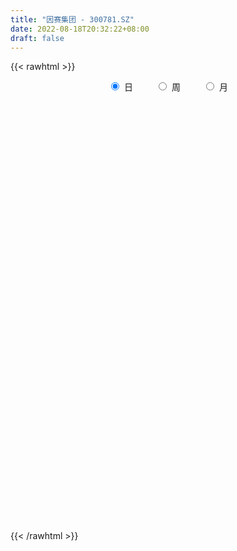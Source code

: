 ```yaml
---
title: "因赛集团 - 300781.SZ"
date: 2022-08-18T20:32:22+08:00
draft: false
---
```

{{< rawhtml >}}
    <div style="text-align: center">
        <label style="padding: 1rem;"><input style="margin-right: .5rem" type="radio" name="period" value="D" checked onclick="period_change(this)">日</label>
        <label style="padding: 1rem;"><input style="margin-right: .5rem" type="radio" name="period" value="W" onclick="period_change(this)">周</label>
        <label style="padding: 1rem;"><input style="margin-right: .5rem" type="radio" name="period" value="M" onclick="period_change(this)">月</label>
    </div>
    <div id="chart" style="height: 700px;"></div> 
    <script type="text/javascript">
        const D_v = [34951.04,28994.98,34386.0,27855.76,41381.66,27085.66,19801.08,10582.0,11305.3,12696.0,9779.4,6987.0,8804.0,14183.0,15787.8,6085.9,9182.0,9671.0,14988.0,13127.01,10043.0,19396.53,18097.0,8193.0,25971.3,42493.96,30684.5,34592.17,38054.8,61492.12,42097.9,20104.0,35589.94,34854.57,23579.0,53910.0,39372.8,36013.46,23870.65,15420.8,16606.6,12372.0,12177.94,6390.66,6267.0,7215.0,11804.33,13293.0,24207.32,35694.31,25352.6,35264.0,121861.6,88468.65,196440.68,178039.56,142087.49,115382.53,141767.46,142871.08,145446.97,123844.63,148545.13,117064.9,93221.59,170432.22,132808.44,111847.81,94016.46,65952.72,61027.04,52592.59,65559.0,74688.91,79808.0,61320.51,65410.51,56585.72,43671.32,47474.72,46157.0,39332.0,57344.74,50539.26,52074.71,46308.71,38672.28,24112.62,61413.62,56069.28,80850.76,95624.38,58105.74,48030.0,33825.4,26817.84,29689.84,36531.0,29298.0,31644.0,27838.0,23910.0,22756.0,23842.62,24144.46,20416.0,24073.0,31210.0,36896.0,33832.0,35608.0,32139.0,35986.88,28161.0,45999.0,92646.32,86441.78,56723.66,87987.46,60923.46,48855.74,53255.0,99963.74,76336.74,57712.0,44285.28,51982.66,39490.0,72909.28,71418.66,51594.28,48932.66,37555.66,36997.66,34023.0,38979.83,26828.0,28348.66,27224.0,24257.27,20702.0,52941.0,39523.66,33046.0,40344.0,50892.0,53387.0,41833.0,34857.0,31110.27,22607.27,21802.27,23168.0,25346.27,44823.27,43677.59,27566.0,21952.0,19543.0,16990.0,18314.0,20366.0,11545.0,17348.0,37371.0,21959.0,18177.0,33583.27,58083.0,68543.27,37077.0,54038.0,36534.0,45970.0,36131.0,46993.0,31878.0,25900.0,27182.0,29082.63,20181.07,13349.0,16282.7,18415.0,9242.0,14383.0,15586.75,11998.0,14647.26,13770.0,22452.0,18645.0,16822.53,12594.0,15016.0,22518.0,17051.0,24696.0,28380.0,22746.0,19597.0,20198.0,33618.0,51753.41,31594.0,21799.0,14322.0,20525.98,37368.24,63000.0,47942.08,36776.9,56245.88,36633.9,60465.2,71823.3,46840.37,34443.35,35597.4,25760.66,15380.9,26056.23,17090.8,17705.38,17744.81,19930.24,19584.76,22966.47,22444.14,14488.98,18751.26,26286.87,26888.29,67383.14,49041.2,34775.73,16958.8,19161.9,20157.1,37190.8,19161.06,15099.11,20490.2,12823.0,13852.7,12109.6,13905.1,11266.0,14078.4,12099.4,15223.42,13882.21,15981.3,13278.7,14017.07,14603.6,15443.06,20443.86,21484.8,14910.7,18925.5,13326.16,12282.1,14527.36,16449.3,47339.57,47294.34,33261.32,25462.75,23284.78,22954.08,23861.31,40525.5,26447.1,19484.4,13648.7,17881.72,10909.1,35510.6,21530.29,13127.0,27779.63,17766.53,18200.53,9009.7,14260.8,21502.9,29330.8,41692.98,59694.83,28754.5,51807.5,42045.8,29833.7,23940.43,44575.97,43106.66,85829.5,61471.6,35601.6,36331.9,97577.47,163785.8,103402.3,134149.8,103257.58,84190.3,88175.5,99564.14,71710.2,69806.4,53976.1,51458.9,67437.35,49447.0,84427.72,66195.12,62644.82,38458.0,46360.8,75202.8,41483.9,31632.5,31364.29,39410.19,43464.51,41405.59,38247.1,39313.94,26157.9,16295.9,21292.0,24901.6,38404.2,96341.4,91777.7,83519.14,53482.0,41954.7,34722.41,39360.5,44388.7,40471.6,29790.1,24232.0,22498.5,45429.49,29210.04,93696.6,57632.5,38230.1,38451.0,34372.3,168172.68,112078.2,90811.5,79661.73,73629.45,65545.64,36204.7,52481.8,37944.99,23533.1,39808.5,28423.7,36261.7,32458.14,25458.29,30003.4,32423.4,27970.5,48185.3,33813.0,30664.7,23222.0,30221.7,17836.9,22081.1,35301.9,23846.24,32920.3,18091.8,23812.0,18483.89,18114.74,17013.2,18434.94,17713.5,19553.9,28319.4,20293.2,16908.8,17523.5,18619.7,19034.1,19451.6,17660.1,15583.4,20815.8,17880.5,13828.8,40043.9,26220.8,46268.5,37154.09,28477.29,31358.94,31721.24,20412.2,23151.9,18248.3,14482.8,12736.6,9703.2,23190.2,13725.2,13265.3,12734.3,14409.7,10888.1,21229.42,20955.9,23919.72,18583.1,21660.2,15999.5,45760.23,70733.83,50833.03,44037.86,44935.34,25663.3,69276.69,147054.54,80511.44,51294.79,41341.97,41235.08,101873.65,100636.46,70336.69,58367.0,45879.67,36578.37,46706.8,51398.52,33874.1,31777.8,32385.0,24362.2,24582.0,24637.9,24666.6,18087.5,34734.1,28205.2,18522.6,30708.8,24548.0,17751.1,14878.6,14452.4,18648.6,43121.94,47496.3,26745.46,25509.8,27995.3,15540.4,10673.1,15194.5,18070.4,33683.6,20949.5,27388.17,26415.1,28364.4,33228.8,22041.9,23495.8,28121.1,18066.7,16708.34,12432.8,17367.3,17306.8,17764.6,28999.8,22451.4,39170.8,29009.2,21350.3,40079.37,21222.97,29607.7,24043.6,30452.2,21869.4,14990.2,18005.6]
const D_histogram = [0.0,0.0255270655,0.0688485321,0.0411232021,0.074249588,0.0497989149,-0.0421187089,-0.0884458765,-0.1699380673,-0.2241393699,-0.2106580207,-0.2073115631,-0.1730061361,-0.0938968392,-0.1150828194,-0.1403231375,-0.1307237805,-0.103321918,-0.0276721511,-0.0456613558,-0.0159954131,0.0605282942,0.0748418858,0.0849803519,0.1428308986,0.2495644738,0.2716448208,0.2931345568,0.3399010643,0.3667372731,0.1312263542,-0.0173556422,0.0354987037,0.077102555,0.0614348914,0.1560561276,0.1983402764,0.2306789556,0.1550074407,0.1026809606,-0.0141909039,-0.0747385219,-0.1949180454,-0.241706633,-0.2905457016,-0.2532082185,-0.1160120509,-0.0220714083,0.0654103562,0.1811230441,0.2218978152,0.2251850772,0.644632209,1.3882549487,2.1257163532,2.7073220407,2.9746153066,2.8983911334,2.808463186,2.4925553908,2.4058187995,1.9914496244,0.8981518587,-0.0880636635,-0.7248805814,-0.77517605,-0.7559436089,-1.0338421704,-1.5933715389,-1.8363332151,-2.0305186696,-2.1595411726,-2.0726619765,-1.8407174637,-1.6234533936,-1.4371197896,-1.204551271,-1.1898515232,-1.2006381677,-1.0824220245,-0.9777005426,-0.813860942,-0.6254446285,-0.5908962,-0.4898802752,-0.3590408166,-0.3502043094,-0.3224136073,-0.2413451136,-0.1344118623,0.0504421992,-0.3606555633,-0.6034361693,-0.8134085515,-0.8489193157,-0.8925380871,-0.8845874732,-0.8714327467,-0.8415942483,-0.7964774683,-0.6963856022,-0.638886508,-0.5375278239,-0.4408468257,-0.2918106816,-0.1292323279,-0.0423370788,-0.0679640119,-0.1638957122,-0.1689407713,-0.2274130589,-0.2085752889,-0.2419869264,-0.1935253616,0.1894183457,0.4181636839,0.6732478074,0.7474156536,0.8985173974,0.9653409972,0.914287051,0.8984322581,1.0291438358,0.938112375,0.7311521977,0.4900690227,0.3833471462,0.1996352141,0.3150764988,0.1307044698,-0.1269184061,-0.1984027939,-0.252404269,-0.191847934,-0.0686079523,0.0557080208,0.0706699706,0.1188919745,0.10921886,0.1081887204,0.1525883758,0.2195963804,0.2852745059,0.2496612623,0.2935336412,0.3466047616,0.4146329496,0.3464877182,0.2710790392,0.1446751976,0.0136649594,-0.0157548254,-0.0048104289,0.0244889288,0.0879517967,0.1686622261,0.1815392134,0.1884631374,0.1685271053,0.1534765745,0.0819387467,-0.0074009622,-0.0566114473,-0.0824282249,-0.0326906238,0.0069869886,0.0484741303,0.08561926,0.1510857332,0.2413762629,0.2525979769,0.3081852255,0.2277812036,0.2489929353,0.237765851,0.2553929723,0.1957872497,0.1217225239,-0.0197027939,-0.1671718215,-0.2930865717,-0.3395106047,-0.3565164939,-0.3846502659,-0.3714585465,-0.3022154105,-0.24290102,-0.1910891594,-0.129667679,-0.1098197166,-0.0370473115,-0.0490669208,-0.0158495752,-0.0153341937,0.0182990005,0.0587596271,0.1012446181,0.1591331437,0.2258317042,0.2468159877,0.1991942754,0.1910243152,0.2375691507,0.2254438289,0.182410576,0.1275885442,0.0960403676,0.0920018842,-0.3242849209,-0.5169122549,-0.6084941291,-0.6535292711,-0.6195907634,-0.5601325775,-0.4526960309,-0.2936225505,-0.1998366159,-0.1310109434,-0.133469719,-0.1316736835,-0.1014777896,-0.1199270619,-0.0967880958,-0.1060107082,-0.0824613623,-0.0266542045,0.0445922418,0.085941352,0.0895953323,0.0941158707,0.1268078398,0.1751543281,0.1837922563,0.251547407,0.2494844842,0.1949041656,0.1519435833,0.1322116672,0.1207521285,0.0337546321,-0.0125038343,-0.0773613165,-0.1777416384,-0.2009078108,-0.180387098,-0.1286816463,-0.0732491077,-0.0258775385,-0.0242733429,-0.0367059584,0.0008728974,0.0467662102,0.0902530577,0.1131536292,0.1229690893,0.1435717168,0.1057106152,0.1325049421,0.1591886555,0.1483035194,0.1779212231,0.1843803001,0.1806705762,0.1339938616,0.1161345786,0.1667868001,0.2420290521,0.2656465919,0.2722939987,0.268612127,0.2535696156,0.2437424484,0.2716053143,0.2329435257,0.161101105,0.1127039282,0.049373129,0.0105220771,0.0177450596,-0.0052849817,-0.035208711,-0.0059012374,-0.0118292962,-0.0612025897,-0.0974263705,-0.1711505743,-0.1218110951,-0.0321080469,0.041250658,0.0889382627,0.0903915522,0.1768174825,0.2049935264,0.227262422,0.2256363597,0.1837154817,0.1208701375,0.1436552081,0.0724474635,-0.0413419189,-0.1144964356,0.1099482236,0.2657606274,0.3531894047,0.3859867322,0.3953448029,0.3318222444,0.2730564348,0.2975878631,0.2172872223,0.0864813018,0.0034317413,-0.1046897117,-0.1020038423,-0.1631533177,-0.1018301516,-0.1428628289,-0.2430208452,-0.28827929,-0.2935454712,-0.2274896236,-0.2071049713,-0.1980737566,-0.1617190993,-0.1206248209,-0.0663137853,-0.1353263551,-0.1456070183,-0.2043587092,-0.2708001666,-0.2939270532,-0.2861084073,-0.2420588759,-0.1566363231,0.00803295,0.1499043241,0.2135480785,0.1834939415,0.136712354,0.0943506303,0.0995226538,-0.0025798497,-0.1365673845,-0.2347033021,-0.2740562586,-0.3077009792,-0.2548926069,-0.1953950027,-0.0054666545,0.1177849285,0.1682645871,0.1292591724,0.1303665103,0.2564542965,0.3343441338,0.3707975121,0.3868195482,0.4100120788,0.3187623205,0.240887725,0.0619724406,-0.0408473689,-0.1255886403,-0.3046746732,-0.3956037967,-0.5155924672,-0.5135892143,-0.4602234693,-0.3904531736,-0.2959376065,-0.2316738247,-0.2230354198,-0.1987904658,-0.1994048677,-0.1634216327,-0.1717457312,-0.1604261073,-0.1191529826,-0.1573622879,-0.1390051931,-0.1828417119,-0.1895549534,-0.2060394525,-0.1890240378,-0.1508345019,-0.1271968552,-0.0970366754,-0.082655301,-0.1170198816,-0.1626385531,-0.1455404316,-0.1152243003,-0.1258132268,-0.1733241642,-0.1511085542,-0.0994115764,-0.0406541834,0.0176265106,0.0744276043,0.1111996544,0.108347901,0.1488481623,0.1668332097,0.2261808254,0.2420948919,0.2396104526,0.2430472499,0.251375777,0.2138975664,0.1447184974,0.0557756997,0.0330092741,-0.0135312351,-0.03612624,-0.115197997,-0.1212378645,-0.0904824624,-0.0642357617,-0.0860787048,-0.1086422989,-0.213828284,-0.2709870363,-0.2925147291,-0.3384157711,-0.2560171693,-0.1901125815,-0.0705590975,0.0784286325,0.1357679778,0.1502175711,0.1909298651,0.1893741936,0.3939101818,0.4785988048,0.4832772567,0.4492236774,0.3910167079,0.3523779693,0.3661553595,0.4399473367,0.4194871171,0.3100736071,0.2392795437,0.1492702821,0.0937151816,0.020334318,0.0072277353,-0.0491161104,-0.0618479282,-0.1077011422,-0.1537960858,-0.139839738,-0.1722584354,-0.1882560479,-0.1384485333,-0.1249959232,-0.1143285276,-0.0642239937,-0.0633569919,-0.0562379227,-0.0448070178,-0.0279797574,0.0009841425,0.0596470099,0.104995514,0.1310859873,0.1357813032,0.0888585179,0.0488539952,0.0049606344,0.0004864329,0.0081893004,0.033312883,0.039244537,0.0601882641,0.0222976348,0.0356200854,0.0706896825,0.0842052623,0.0909688913,0.1127221071,0.0824846455,0.0561572481,0.0418290315,0.0446119139,0.0253251301,0.0288967229,-0.0491840827,-0.0855312517,-0.0323553069,0.0078477944,0.0454524885,0.098498955,0.1320535006,0.1838779349,0.1942399864,0.1610357187,0.1382745843,0.1076207848,0.0714671189]
const D_fast = [0.0,0.0319088319,0.0924424315,0.074997902,0.1266866849,0.1146857406,0.0122384396,-0.0562001973,-0.1801769048,-0.2904130499,-0.3295962058,-0.378077639,-0.387023746,-0.331388659,-0.381345344,-0.4416664465,-0.4647480346,-0.4631766517,-0.3944449225,-0.4238494661,-0.3981823768,-0.3065265959,-0.2735025328,-0.2421189788,-0.1485607074,0.0205639863,0.1105555385,0.2053289137,0.3370706872,0.4555912142,0.252886884,0.099965977,0.1616949988,0.2225744888,0.2222655481,0.3559008162,0.4477700341,0.5377784523,0.5008587975,0.4742025575,0.3537829671,0.2745507186,0.1056416838,-0.0015735621,-0.123049056,-0.1490136276,-0.0408204728,0.0476023177,0.1514366713,0.3124301202,0.4086793452,0.4682628765,1.0488680605,2.1395545373,3.4084450302,4.6668812279,5.6778283204,6.3262019305,6.9383897797,7.2456208321,7.7603389407,7.8438321717,6.9750723706,5.9668409326,5.1488038693,4.9047143882,4.7349609271,4.198601823,3.2407295697,2.5386845898,1.8368694678,1.1679616718,0.7366753737,0.5084405206,0.3198412423,0.1468948989,0.0783255997,-0.2044375332,-0.5153837197,-0.6677730826,-0.8074767364,-0.8471023713,-0.8150472149,-0.9282228363,-0.9496769804,-0.9085977259,-0.9873122961,-1.0401249958,-1.0193927805,-0.9460624947,-0.7485978834,-1.2498595368,-1.6434991851,-2.0568237051,-2.3045642983,-2.5713175915,-2.7845138458,-2.9892173061,-3.1697773698,-3.3237799568,-3.3977844912,-3.500007024,-3.5330302959,-3.5465610041,-3.4704775304,-3.3402072586,-3.2638962793,-3.3065142153,-3.4434198437,-3.4907000956,-3.606025648,-3.6393317002,-3.7332400693,-3.7331598448,-3.3028615511,-2.9695752919,-2.5461792165,-2.285157457,-1.9094263639,-1.6012675147,-1.4237496982,-1.2149964266,-0.8269988899,-0.6835022569,-0.7076743849,-0.8262403041,-0.8371253941,-0.9709285227,-0.7767181133,-0.9284140248,-1.2177665023,-1.3388515886,-1.4559541309,-1.4433597794,-1.3372717858,-1.1990288074,-1.166399365,-1.0884543676,-1.0708227671,-1.0448057266,-0.9622589772,-0.8403518775,-0.7033551256,-0.6765530535,-0.5592972643,-0.4195749535,-0.2478885282,-0.2294118299,-0.2370507492,-0.3272857914,-0.4548797898,-0.488238281,-0.4784964916,-0.4430749018,-0.3576240847,-0.2347480988,-0.1764863081,-0.1224465997,-0.1002508555,-0.0769322427,-0.1279853838,-0.2191753333,-0.2825386802,-0.3289625141,-0.2873975689,-0.2459732094,-0.192367535,-0.1338175903,-0.0305796839,0.1200549116,0.1944261198,0.3270596748,0.3036009538,0.3870609193,0.4352752978,0.5167506621,0.506091752,0.4624576572,0.3161066409,0.1268446579,-0.0723417352,-0.2036434193,-0.3097784321,-0.4340747705,-0.5137476878,-0.5200584043,-0.5214692688,-0.517429698,-0.4884251375,-0.4960321041,-0.432521527,-0.4568078665,-0.4275529147,-0.4308710816,-0.3926631373,-0.3375126039,-0.2697164584,-0.1720446468,-0.0488881603,0.0338001202,0.0359769767,0.0755630953,0.1815002185,0.2257358539,0.228305245,0.2053803493,0.1978422646,0.2168042522,-0.2805537832,-0.6024091809,-0.8461145873,-1.0545320471,-1.1754912302,-1.2560661887,-1.2618036498,-1.176135807,-1.1323090265,-1.0962360898,-1.1320622951,-1.1631846805,-1.158358234,-1.2067892718,-1.2078473296,-1.243572619,-1.2406386137,-1.191495007,-1.1091005003,-1.0462660521,-1.0202132387,-0.9921637327,-0.9277698036,-0.8356347332,-0.781048741,-0.6504067386,-0.5900985403,-0.5959528175,-0.600927504,-0.5876065033,-0.5688780099,-0.6474368483,-0.6968212732,-0.7810190845,-0.9258348161,-0.9992279412,-1.0238040028,-1.0042689628,-0.9671487011,-0.9262465165,-0.9307106566,-0.9523197618,-0.9145226816,-0.8569378162,-0.7908877043,-0.7396987255,-0.699140993,-0.6426454364,-0.6540788842,-0.5941583218,-0.5276774444,-0.5014867007,-0.4273886912,-0.3748345392,-0.333376619,-0.3465548683,-0.3353805067,-0.2430315851,-0.1072820701,-0.0172528823,0.0574680242,0.1209391843,0.1692890768,0.2203975216,0.3161617161,0.335735809,0.3041686645,0.2839474697,0.2329599528,0.1967394201,0.2083986675,0.1840473808,0.1453214737,0.173153638,0.1642682552,0.0995943142,0.0390139409,-0.0774979065,-0.0586112011,0.0230648354,0.1067362048,0.1766583751,0.2007095527,0.3313398537,0.4107642792,0.4898487803,0.5446318079,0.5486398003,0.5160119904,0.5747108631,0.5216149843,0.3974901222,0.2957114966,0.5476432117,0.7698957723,0.9456219008,1.0749159114,1.1831101828,1.2025431854,1.2120414845,1.3109698786,1.2849910434,1.1758054483,1.0936138232,0.9593199423,0.936504851,0.8345670462,0.8704326744,0.7936842899,0.6327710623,0.5154427949,0.4367902459,0.4459736876,0.4145820971,0.3740948726,0.3700197552,0.3809578284,0.4186904176,0.315846259,0.2691638413,0.1593224731,0.0251809741,-0.0714276759,-0.1351361318,-0.1516013194,-0.1053378473,0.0613396632,0.2406871183,0.3577178923,0.3735372407,0.3609337417,0.3421596757,0.3722123626,0.2694648967,0.1013355158,-0.0554762273,-0.1633432485,-0.2739132139,-0.2848279934,-0.2741791398,-0.0856174552,0.0670803598,0.1596261652,0.1529355437,0.1866345092,0.3768358695,0.5383117402,0.6674644966,0.7801914197,0.90588697,0.8943277919,0.8766751276,0.7132529533,0.6002213016,0.4840828702,0.228828169,0.0389980963,-0.2098886911,-0.3362827417,-0.397972864,-0.4258158617,-0.4052846963,-0.3989393707,-0.4460598207,-0.4715124831,-0.5219781019,-0.5268502751,-0.5781108065,-0.6068977093,-0.5954128303,-0.6729627076,-0.6893569111,-0.7789038579,-0.8330058377,-0.9010001999,-0.9312407947,-0.9307598842,-0.9389214513,-0.9330204404,-0.9393028912,-1.0029224422,-1.0892007521,-1.1084877384,-1.1069776822,-1.1490199153,-1.2398618938,-1.2554234223,-1.2285793387,-1.1799854916,-1.1172981698,-1.0418901751,-0.9773182114,-0.9530829895,-0.8753706877,-0.8156773379,-0.6997845158,-0.6233467263,-0.5659285525,-0.5017299427,-0.4305574713,-0.4145612904,-0.447560735,-0.5225596078,-0.5370737149,-0.5869970328,-0.6186235977,-0.726494854,-0.7628441876,-0.7547094012,-0.7445216409,-0.7878842601,-0.8376084289,-0.996251485,-1.1211569964,-1.2158133715,-1.3463183563,-1.3279240468,-1.3095476044,-1.2076338948,-1.0390390067,-0.947757667,-0.8957536809,-0.8073089205,-0.7615210437,-0.45850751,-0.2541691858,-0.1286714197,-0.0504190797,-0.0108718722,0.0385838815,0.1439001116,0.327678923,0.4120904827,0.3801953744,0.3692211969,0.3165295058,0.2844032007,0.2161059167,0.2048062678,0.1361833945,0.1079895946,0.0352110951,-0.04933287,-0.0703364566,-0.1458197629,-0.2088813874,-0.1936860061,-0.2114823768,-0.2293971131,-0.1953485776,-0.2103208238,-0.2172612352,-0.2170320848,-0.2071997637,-0.1779898282,-0.1044152084,-0.0328178257,0.0260441444,0.064684786,0.0399766302,0.0121856063,-0.0304675959,-0.0348201892,-0.0250699965,0.0083818068,0.024124595,0.0601153882,0.0277991676,0.0500266395,0.1027686573,0.1373355526,0.1668414044,0.216775147,0.2071588468,0.1948707614,0.1909998027,0.2049356635,0.1919801623,0.2027759358,0.1123991095,0.0546691276,0.0997562457,0.1419212955,0.1908891118,0.2685603171,0.3351282378,0.4329221559,0.4918442039,0.4988988659,0.5107063776,0.5069577742,0.4886708881]
const D_slow = [0.0,0.0063817664,0.0235938994,0.0338746999,0.0524370969,0.0648868256,0.0543571484,0.0322456793,-0.0102388375,-0.06627368,-0.1189381852,-0.1707660759,-0.21401761,-0.2374918198,-0.2662625246,-0.301343309,-0.3340242541,-0.3598547336,-0.3667727714,-0.3781881104,-0.3821869636,-0.3670548901,-0.3483444186,-0.3270993307,-0.291391606,-0.2290004876,-0.1610892823,-0.0878056431,-0.0028303771,0.0888539412,0.1216605297,0.1173216192,0.1261962951,0.1454719339,0.1608306567,0.1998446886,0.2494297577,0.3070994966,0.3458513568,0.3715215969,0.367973871,0.3492892405,0.3005597292,0.2401330709,0.1674966455,0.1041945909,0.0751915782,0.0696737261,0.0860263151,0.1313070761,0.18678153,0.2430777993,0.4042358515,0.7512995887,1.282728677,1.9595591872,2.7032130138,3.4278107972,4.1299265937,4.7530654414,5.3545201412,5.8523825473,6.076920512,6.0549045961,5.8736844507,5.6798904382,5.490904536,5.2324439934,4.8341011087,4.3750178049,3.8673881375,3.3275028443,2.8093373502,2.3491579843,1.9432946359,1.5840146885,1.2828768707,0.9854139899,0.685254448,0.4146489419,0.1702238062,-0.0332414293,-0.1896025864,-0.3373266364,-0.4597967052,-0.5495569093,-0.6371079867,-0.7177113885,-0.7780476669,-0.8116506325,-0.7990400827,-0.8892039735,-1.0400630158,-1.2434151537,-1.4556449826,-1.6787795044,-1.8999263727,-2.1177845594,-2.3281831214,-2.5273024885,-2.701398889,-2.861120516,-2.995502472,-3.1057141784,-3.1786668488,-3.2109749308,-3.2215592005,-3.2385502034,-3.2795241315,-3.3217593243,-3.378612589,-3.4307564113,-3.4912531429,-3.5396344833,-3.4922798968,-3.3877389758,-3.219427024,-3.0325731106,-2.8079437612,-2.5666085119,-2.3380367492,-2.1134286847,-1.8561427257,-1.621614632,-1.4388265825,-1.3163093269,-1.2204725403,-1.1705637368,-1.0917946121,-1.0591184946,-1.0908480962,-1.1404487946,-1.2035498619,-1.2515118454,-1.2686638335,-1.2547368283,-1.2370693356,-1.207346342,-1.180041627,-1.1529944469,-1.114847353,-1.0599482579,-0.9886296314,-0.9262143158,-0.8528309055,-0.7661797151,-0.6625214777,-0.5758995482,-0.5081297884,-0.471960989,-0.4685447492,-0.4724834555,-0.4736860627,-0.4675638305,-0.4455758814,-0.4034103249,-0.3580255215,-0.3109097371,-0.2687779608,-0.2304088172,-0.2099241305,-0.2117743711,-0.2259272329,-0.2465342891,-0.2547069451,-0.2529601979,-0.2408416654,-0.2194368503,-0.1816654171,-0.1213213513,-0.0581718571,0.0188744493,0.0758197502,0.138067984,0.1975094468,0.2613576898,0.3103045023,0.3407351333,0.3358094348,0.2940164794,0.2207448365,0.1358671853,0.0467380618,-0.0494245046,-0.1422891413,-0.2178429939,-0.2785682489,-0.3263405387,-0.3587574585,-0.3862123876,-0.3954742155,-0.4077409457,-0.4117033395,-0.4155368879,-0.4109621378,-0.396272231,-0.3709610765,-0.3311777905,-0.2747198645,-0.2130158676,-0.1632172987,-0.1154612199,-0.0560689322,0.000292025,0.045894669,0.0777918051,0.101801897,0.124802368,0.0437311378,-0.0854969259,-0.2376204582,-0.401002776,-0.5559004668,-0.6959336112,-0.8091076189,-0.8825132566,-0.9324724105,-0.9652251464,-0.9985925761,-1.031510997,-1.0568804444,-1.0868622099,-1.1110592338,-1.1375619109,-1.1581772514,-1.1648408026,-1.1536927421,-1.1322074041,-1.109808571,-1.0862796034,-1.0545776434,-1.0107890614,-0.9648409973,-0.9019541456,-0.8395830245,-0.7908569831,-0.7528710873,-0.7198181705,-0.6896301384,-0.6811914803,-0.6843174389,-0.703657768,-0.7480931777,-0.7983201304,-0.8434169049,-0.8755873164,-0.8938995934,-0.900368978,-0.9064373137,-0.9156138033,-0.915395579,-0.9037040264,-0.881140762,-0.8528523547,-0.8221100824,-0.7862171532,-0.7597894994,-0.7266632638,-0.6868661,-0.6497902201,-0.6053099143,-0.5592148393,-0.5140471953,-0.4805487299,-0.4515150852,-0.4098183852,-0.3493111222,-0.2828994742,-0.2148259745,-0.1476729428,-0.0842805388,-0.0233449267,0.0445564018,0.1027922832,0.1430675595,0.1712435416,0.1835868238,0.1862173431,0.190653608,0.1893323625,0.1805301848,0.1790548754,0.1760975514,0.1607969039,0.1364403113,0.0936526678,0.063199894,0.0551728823,0.0654855468,0.0877201125,0.1103180005,0.1545223711,0.2057707527,0.2625863583,0.3189954482,0.3649243186,0.395141853,0.431055655,0.4491675209,0.4388320411,0.4102079322,0.4376949881,0.504135145,0.5924324961,0.6889291792,0.7877653799,0.870720941,0.9389850497,1.0133820155,1.0677038211,1.0893241465,1.0901820819,1.0640096539,1.0385086933,0.9977203639,0.972262826,0.9365471188,0.8757919075,0.803722085,0.7303357172,0.6734633112,0.6216870684,0.5721686293,0.5317388544,0.5015826492,0.4850042029,0.4511726141,0.4147708596,0.3636811823,0.2959811406,0.2224993773,0.1509722755,0.0904575565,0.0512984758,0.0533067132,0.0907827943,0.1441698139,0.1900432992,0.2242213877,0.2478090453,0.2726897088,0.2720447464,0.2379029002,0.1792270747,0.1107130101,0.0337877653,-0.0299353864,-0.0787841371,-0.0801508007,-0.0507045686,-0.0086384219,0.0236763713,0.0562679988,0.120381573,0.2039676064,0.2966669844,0.3933718715,0.4958748912,0.5755654713,0.6357874026,0.6512805127,0.6410686705,0.6096715104,0.5335028421,0.434601893,0.3057037762,0.1773064726,0.0622506053,-0.0353626881,-0.1093470898,-0.1672655459,-0.2230244009,-0.2727220173,-0.3225732343,-0.3634286424,-0.4063650752,-0.4464716021,-0.4762598477,-0.5156004197,-0.550351718,-0.5960621459,-0.6434508843,-0.6949607474,-0.7422167569,-0.7799253823,-0.8117245961,-0.835983765,-0.8566475902,-0.8859025606,-0.9265621989,-0.9629473068,-0.9917533819,-1.0232066886,-1.0665377296,-1.1043148682,-1.1291677623,-1.1393313081,-1.1349246805,-1.1163177794,-1.0885178658,-1.0614308905,-1.02421885,-0.9825105476,-0.9259653412,-0.8654416182,-0.8055390051,-0.7447771926,-0.6819332483,-0.6284588568,-0.5922792324,-0.5783353075,-0.570082989,-0.5734657977,-0.5824973577,-0.611296857,-0.6416063231,-0.6642269387,-0.6802858791,-0.7018055553,-0.72896613,-0.782423201,-0.8501699601,-0.9232986424,-1.0079025852,-1.0719068775,-1.1194350229,-1.1370747973,-1.1174676392,-1.0835256447,-1.045971252,-0.9982387857,-0.9508952373,-0.8524176918,-0.7327679906,-0.6119486764,-0.4996427571,-0.4018885801,-0.3137940878,-0.2222552479,-0.1122684137,-0.0073966345,0.0701217673,0.1299416532,0.1672592238,0.1906880192,0.1957715987,0.1975785325,0.1852995049,0.1698375228,0.1429122373,0.1044632158,0.0695032813,0.0264386725,-0.0206253395,-0.0552374728,-0.0864864536,-0.1150685855,-0.1311245839,-0.1469638319,-0.1610233126,-0.172225067,-0.1792200063,-0.1789739707,-0.1640622182,-0.1378133397,-0.1050418429,-0.0710965171,-0.0488818877,-0.0366683889,-0.0354282303,-0.035306622,-0.0332592969,-0.0249310762,-0.015119942,-0.0000728759,0.0055015328,0.0144065541,0.0320789747,0.0531302903,0.0758725131,0.1040530399,0.1246742013,0.1387135133,0.1491707712,0.1603237496,0.1666550322,0.1738792129,0.1615831922,0.1402003793,0.1321115526,0.1340735012,0.1454366233,0.1700613621,0.2030747372,0.2490442209,0.2976042175,0.3378631472,0.3724317933,0.3993369895,0.4172037692]
const D_data = [['2020-07-30', 32.0, 31.92, 31.87, 32.91],['2020-07-31', 32.9, 32.32, 31.2, 32.91],['2020-08-03', 32.5, 32.77, 32.13, 33.68],['2020-08-04', 33.01, 31.97, 31.85, 33.48],['2020-08-05', 32.2, 32.8, 31.41, 33.35],['2020-08-06', 32.7, 32.16, 31.59, 32.81],['2020-08-07', 32.3, 31.01, 30.5, 32.3],['2020-08-10', 31.06, 31.16, 30.61, 31.35],['2020-08-11', 31.2, 30.27, 30.2, 31.32],['2020-08-12', 30.01, 30.08, 29.25, 30.4],['2020-08-13', 30.08, 30.63, 29.84, 30.82],['2020-08-14', 30.63, 30.36, 29.93, 30.84],['2020-08-17', 30.49, 30.67, 30.27, 30.99],['2020-08-18', 30.68, 31.4, 30.5, 31.48],['2020-08-19', 31.02, 30.18, 30.1, 31.29],['2020-08-20', 29.96, 29.86, 29.6, 30.18],['2020-08-21', 29.86, 30.1, 29.86, 31.38],['2020-08-24', 30.4, 30.28, 29.0, 30.65],['2020-08-25', 30.32, 31.06, 30.17, 31.34],['2020-08-26', 31.18, 29.96, 29.65, 31.18],['2020-08-27', 30.0, 30.51, 29.55, 30.68],['2020-08-28', 30.26, 31.35, 30.01, 31.35],['2020-08-31', 31.18, 30.82, 30.74, 31.88],['2020-09-01', 30.82, 30.85, 30.2, 30.97],['2020-09-02', 30.95, 31.68, 30.74, 32.7],['2020-09-03', 32.0, 32.86, 31.35, 33.25],['2020-09-04', 32.0, 32.33, 31.15, 32.71],['2020-09-07', 32.33, 32.65, 32.02, 33.48],['2020-09-08', 32.85, 33.4, 32.07, 33.59],['2020-09-09', 32.71, 33.64, 32.5, 35.48],['2020-09-10', 33.16, 30.0, 29.83, 33.56],['2020-09-11', 28.72, 30.11, 28.72, 30.45],['2020-09-14', 30.49, 32.4, 30.0, 32.96],['2020-09-15', 33.02, 32.58, 32.1, 34.79],['2020-09-16', 32.14, 32.01, 31.53, 32.75],['2020-09-17', 32.43, 33.72, 31.9, 34.75],['2020-09-18', 33.7, 33.61, 33.0, 35.4],['2020-09-21', 34.28, 33.9, 33.31, 35.07],['2020-09-22', 33.11, 32.63, 32.32, 33.79],['2020-09-23', 32.62, 32.73, 32.37, 33.17],['2020-09-24', 32.29, 31.55, 31.53, 32.33],['2020-09-25', 31.5, 31.79, 31.0, 32.13],['2020-09-28', 31.36, 30.49, 30.49, 31.84],['2020-09-29', 30.89, 30.82, 30.6, 31.14],['2020-09-30', 30.86, 30.35, 30.29, 31.07],['2020-10-09', 30.55, 31.2, 30.55, 31.26],['2020-10-12', 31.29, 32.79, 31.25, 32.79],['2020-10-13', 32.35, 32.83, 31.91, 33.04],['2020-10-14', 32.88, 33.27, 32.52, 34.13],['2020-10-15', 33.4, 34.29, 33.04, 35.11],['2020-10-16', 34.29, 33.96, 33.36, 34.75],['2020-10-19', 33.59, 33.82, 33.24, 34.99],['2020-10-20', 33.83, 40.58, 33.62, 40.58],['2020-10-21', 43.5, 48.7, 43.5, 48.7],['2020-10-22', 52.0, 54.2, 50.0, 58.44],['2020-10-23', 53.99, 58.0, 53.81, 63.99],['2020-10-26', 55.1, 58.98, 53.92, 61.68],['2020-10-27', 57.5, 57.99, 55.18, 58.37],['2020-10-28', 57.0, 60.2, 54.38, 62.88],['2020-10-29', 56.51, 59.03, 56.25, 63.98],['2020-10-30', 58.6, 63.5, 57.18, 64.82],['2020-11-02', 62.01, 60.6, 57.5, 65.1],['2020-11-03', 59.0, 50.01, 49.38, 59.9],['2020-11-04', 49.0, 46.9, 46.15, 49.5],['2020-11-05', 47.06, 47.4, 45.85, 47.77],['2020-11-06', 49.0, 53.11, 49.0, 56.79],['2020-11-09', 51.17, 54.08, 51.17, 55.19],['2020-11-10', 54.79, 49.7, 48.01, 54.79],['2020-11-11', 48.77, 43.56, 43.33, 48.77],['2020-11-12', 44.3, 44.63, 44.08, 45.77],['2020-11-13', 44.8, 43.09, 42.6, 45.6],['2020-11-16', 43.12, 41.86, 41.6, 43.74],['2020-11-17', 41.86, 43.19, 41.08, 43.19],['2020-11-18', 42.99, 44.67, 42.01, 45.66],['2020-11-19', 44.01, 44.62, 43.4, 47.09],['2020-11-20', 45.2, 44.35, 43.82, 46.83],['2020-11-23', 42.67, 45.21, 42.67, 45.36],['2020-11-24', 44.8, 42.35, 41.6, 44.8],['2020-11-25', 43.0, 41.2, 41.2, 43.0],['2020-11-26', 41.1, 42.27, 40.76, 42.9],['2020-11-27', 42.89, 41.92, 41.25, 43.19],['2020-11-30', 42.21, 42.68, 41.0, 43.13],['2020-12-01', 42.7, 43.35, 42.2, 44.4],['2020-12-02', 43.9, 41.5, 41.5, 44.09],['2020-12-03', 40.48, 42.21, 39.99, 42.85],['2020-12-04', 41.65, 42.8, 41.15, 43.47],['2020-12-07', 42.65, 41.28, 41.0, 42.95],['2020-12-08', 41.6, 41.25, 40.58, 41.8],['2020-12-09', 41.86, 41.88, 41.5, 43.63],['2020-12-10', 40.92, 42.45, 40.51, 43.85],['2020-12-11', 42.69, 44.07, 42.69, 44.64],['2020-12-14', 43.34, 35.74, 35.26, 43.64],['2020-12-15', 35.7, 35.55, 34.68, 36.78],['2020-12-16', 35.09, 34.0, 33.65, 35.48],['2020-12-17', 33.45, 34.66, 33.05, 34.7],['2020-12-18', 34.43, 33.42, 33.1, 34.6],['2020-12-21', 33.41, 33.0, 32.7, 33.82],['2020-12-22', 33.29, 32.13, 31.8, 33.68],['2020-12-23', 32.48, 31.45, 31.2, 32.57],['2020-12-24', 31.89, 30.84, 30.76, 32.38],['2020-12-25', 30.45, 30.95, 30.3, 31.33],['2020-12-28', 30.94, 29.91, 29.61, 30.95],['2020-12-29', 29.92, 30.0, 29.8, 30.88],['2020-12-30', 30.37, 29.65, 29.5, 30.49],['2020-12-31', 29.75, 30.23, 29.44, 30.83],['2021-01-04', 30.24, 30.62, 30.1, 30.75],['2021-01-05', 30.49, 29.82, 29.34, 30.49],['2021-01-06', 30.15, 28.07, 28.03, 30.15],['2021-01-07', 28.23, 26.3, 26.03, 28.39],['2021-01-08', 26.6, 26.56, 25.54, 27.18],['2021-01-11', 26.38, 25.08, 25.01, 26.93],['2021-01-12', 25.01, 25.28, 24.81, 26.17],['2021-01-13', 25.57, 23.91, 23.8, 25.63],['2021-01-14', 23.75, 24.3, 23.75, 24.58],['2021-01-15', 24.85, 29.16, 24.85, 29.16],['2021-01-18', 30.0, 28.64, 28.0, 31.74],['2021-01-19', 27.62, 30.25, 27.62, 30.99],['2021-01-20', 29.93, 29.0, 28.7, 29.93],['2021-01-21', 28.8, 30.82, 28.66, 33.54],['2021-01-22', 31.0, 30.72, 30.05, 31.58],['2021-01-25', 31.02, 29.69, 29.0, 31.82],['2021-01-26', 29.97, 30.36, 29.67, 30.88],['2021-01-27', 30.86, 33.0, 30.24, 35.33],['2021-01-28', 32.48, 30.87, 30.43, 32.86],['2021-01-29', 30.87, 29.06, 28.5, 31.42],['2021-02-01', 29.06, 27.71, 27.44, 30.13],['2021-02-02', 27.69, 28.62, 26.64, 29.4],['2021-02-03', 27.95, 26.93, 26.8, 28.44],['2021-02-04', 27.2, 30.54, 26.05, 31.31],['2021-02-05', 30.55, 26.62, 26.56, 30.56],['2021-02-08', 25.67, 24.35, 24.22, 26.12],['2021-02-09', 24.21, 25.5, 24.2, 26.71],['2021-02-10', 25.81, 25.03, 24.83, 26.62],['2021-02-18', 25.77, 26.13, 25.77, 27.15],['2021-02-19', 26.34, 27.13, 25.67, 27.31],['2021-02-22', 26.93, 27.63, 26.93, 28.39],['2021-02-23', 27.6, 26.51, 26.28, 27.6],['2021-02-24', 26.48, 27.0, 26.43, 27.6],['2021-02-25', 27.25, 26.3, 25.94, 27.38],['2021-02-26', 26.23, 26.3, 25.89, 26.97],['2021-03-01', 26.33, 26.93, 26.33, 27.06],['2021-03-02', 27.45, 27.51, 27.41, 29.5],['2021-03-03', 27.26, 27.91, 27.18, 28.46],['2021-03-04', 27.7, 26.8, 26.76, 27.79],['2021-03-05', 26.89, 27.91, 26.35, 28.49],['2021-03-08', 27.83, 28.43, 27.83, 29.34],['2021-03-09', 28.25, 29.15, 26.8, 29.22],['2021-03-10', 29.16, 27.66, 27.22, 29.19],['2021-03-11', 27.03, 27.35, 26.0, 27.71],['2021-03-12', 27.28, 26.26, 26.06, 27.64],['2021-03-15', 26.32, 25.5, 25.32, 26.32],['2021-03-16', 25.56, 26.27, 25.35, 26.27],['2021-03-17', 26.1, 26.65, 25.85, 26.78],['2021-03-18', 26.65, 26.93, 26.25, 27.15],['2021-03-19', 27.51, 27.59, 27.35, 28.92],['2021-03-22', 27.56, 28.24, 27.31, 28.67],['2021-03-23', 28.77, 27.73, 27.61, 29.19],['2021-03-24', 27.74, 27.81, 27.48, 28.35],['2021-03-25', 27.44, 27.54, 27.2, 28.18],['2021-03-26', 27.38, 27.6, 26.89, 27.78],['2021-03-29', 27.62, 26.72, 26.7, 27.69],['2021-03-30', 26.66, 26.06, 25.81, 26.82],['2021-03-31', 26.0, 26.13, 25.76, 26.34],['2021-04-01', 26.99, 26.13, 25.89, 26.99],['2021-04-02', 25.85, 27.06, 25.61, 27.98],['2021-04-06', 27.06, 27.13, 26.67, 27.43],['2021-04-07', 26.86, 27.36, 26.86, 27.4],['2021-04-08', 27.15, 27.54, 26.7, 28.09],['2021-04-09', 27.4, 28.24, 27.1, 29.18],['2021-04-12', 28.62, 29.11, 28.13, 30.71],['2021-04-13', 28.51, 28.58, 28.01, 29.35],['2021-04-14', 29.05, 29.54, 27.6, 30.4],['2021-04-15', 28.93, 27.99, 27.91, 29.13],['2021-04-16', 27.9, 29.31, 27.89, 29.76],['2021-04-19', 29.44, 29.15, 29.01, 30.5],['2021-04-20', 29.23, 29.76, 29.03, 30.7],['2021-04-21', 29.49, 28.9, 28.73, 29.95],['2021-04-22', 28.8, 28.53, 28.2, 29.53],['2021-04-23', 28.3, 27.19, 27.18, 28.52],['2021-04-26', 26.9, 26.3, 26.2, 27.38],['2021-04-27', 26.26, 25.68, 25.31, 26.28],['2021-04-28', 25.75, 25.98, 25.58, 26.33],['2021-04-29', 26.64, 25.91, 25.89, 26.66],['2021-04-30', 26.38, 25.35, 25.06, 26.38],['2021-05-06', 25.02, 25.51, 25.02, 25.65],['2021-05-07', 25.93, 26.14, 25.24, 26.15],['2021-05-10', 25.79, 26.11, 25.79, 26.61],['2021-05-11', 25.87, 26.1, 25.87, 26.39],['2021-05-12', 26.17, 26.35, 25.66, 26.66],['2021-05-13', 26.07, 25.9, 25.9, 26.59],['2021-05-14', 26.21, 26.7, 26.21, 27.41],['2021-05-17', 26.51, 25.71, 25.52, 26.88],['2021-05-18', 25.65, 26.25, 25.45, 26.85],['2021-05-19', 26.24, 25.86, 25.82, 26.25],['2021-05-20', 25.86, 26.31, 25.66, 26.45],['2021-05-21', 27.27, 26.57, 26.56, 27.9],['2021-05-24', 25.77, 26.83, 25.74, 27.2],['2021-05-25', 27.18, 27.35, 26.3, 27.58],['2021-05-26', 27.05, 27.91, 27.05, 27.99],['2021-05-27', 27.78, 27.73, 27.4, 28.08],['2021-05-28', 27.54, 26.95, 26.83, 27.68],['2021-05-31', 27.1, 27.43, 26.71, 27.87],['2021-06-01', 27.51, 28.38, 27.25, 28.54],['2021-06-02', 29.41, 27.92, 27.68, 30.99],['2021-06-03', 28.52, 27.55, 27.31, 28.69],['2021-06-04', 27.28, 27.27, 26.93, 27.67],['2021-06-07', 27.28, 27.43, 27.1, 27.49],['2021-06-08', 27.43, 27.77, 27.0, 27.99],['2021-06-09', 22.0, 21.38, 21.28, 22.01],['2021-06-10', 22.4, 22.19, 21.94, 23.6],['2021-06-11', 21.97, 22.21, 21.5, 22.68],['2021-06-15', 22.15, 21.87, 21.09, 22.15],['2021-06-16', 22.3, 22.25, 22.01, 23.5],['2021-06-17', 21.72, 22.26, 21.6, 22.29],['2021-06-18', 22.11, 22.8, 21.65, 23.31],['2021-06-21', 22.46, 23.75, 22.39, 24.62],['2021-06-22', 23.52, 23.29, 23.11, 24.18],['2021-06-23', 23.15, 23.15, 22.89, 23.54],['2021-06-24', 23.22, 22.19, 22.18, 23.22],['2021-06-25', 22.38, 21.99, 21.75, 22.4],['2021-06-28', 21.9, 22.19, 21.67, 22.2],['2021-06-29', 22.14, 21.37, 21.35, 22.2],['2021-06-30', 21.38, 21.66, 21.36, 21.8],['2021-07-01', 21.8, 21.05, 20.99, 21.83],['2021-07-02', 21.5, 21.26, 21.14, 21.77],['2021-07-05', 21.01, 21.67, 21.01, 21.78],['2021-07-06', 21.67, 22.05, 21.5, 22.07],['2021-07-07', 22.08, 21.87, 21.75, 22.6],['2021-07-08', 21.8, 21.43, 21.2, 22.06],['2021-07-09', 21.2, 21.38, 21.18, 21.5],['2021-07-12', 21.33, 21.77, 21.33, 21.91],['2021-07-13', 21.68, 22.16, 21.52, 22.3],['2021-07-14', 22.16, 21.82, 21.82, 22.5],['2021-07-15', 21.8, 22.81, 21.69, 23.44],['2021-07-16', 22.78, 22.19, 22.02, 23.46],['2021-07-19', 21.81, 21.44, 21.02, 21.81],['2021-07-20', 21.13, 21.35, 21.01, 21.39],['2021-07-21', 21.35, 21.48, 21.2, 21.85],['2021-07-22', 21.51, 21.5, 21.3, 21.8],['2021-07-23', 21.4, 20.25, 20.2, 21.5],['2021-07-26', 20.23, 20.31, 19.79, 20.54],['2021-07-27', 20.29, 19.64, 19.6, 20.43],['2021-07-28', 19.61, 18.54, 18.33, 19.88],['2021-07-29', 18.6, 18.91, 18.6, 19.13],['2021-07-30', 19.0, 19.18, 18.71, 19.3],['2021-08-02', 19.01, 19.52, 18.81, 19.66],['2021-08-03', 19.32, 19.65, 19.31, 19.88],['2021-08-04', 19.68, 19.66, 19.47, 19.86],['2021-08-05', 19.78, 19.07, 19.05, 19.8],['2021-08-06', 18.93, 18.71, 18.55, 19.24],['2021-08-09', 18.51, 19.26, 18.5, 19.34],['2021-08-10', 19.29, 19.48, 19.12, 19.58],['2021-08-11', 19.35, 19.62, 19.19, 19.85],['2021-08-12', 19.51, 19.5, 19.41, 19.78],['2021-08-13', 19.3, 19.4, 19.08, 19.66],['2021-08-16', 19.38, 19.61, 19.2, 19.68],['2021-08-17', 19.65, 18.82, 18.81, 19.66],['2021-08-18', 18.95, 19.59, 18.95, 19.61],['2021-08-19', 19.52, 19.75, 19.52, 20.12],['2021-08-20', 19.58, 19.35, 19.12, 19.67],['2021-08-23', 19.16, 19.95, 19.16, 19.95],['2021-08-24', 19.96, 19.82, 19.63, 19.99],['2021-08-25', 19.63, 19.77, 19.63, 20.09],['2021-08-26', 19.74, 19.15, 19.15, 19.75],['2021-08-27', 19.17, 19.37, 18.85, 19.47],['2021-08-30', 20.15, 20.37, 20.15, 21.17],['2021-08-31', 20.21, 21.13, 20.21, 21.98],['2021-09-01', 21.0, 20.91, 20.66, 21.76],['2021-09-02', 20.89, 20.96, 20.41, 21.12],['2021-09-03', 21.12, 21.03, 20.71, 21.29],['2021-09-06', 21.15, 21.03, 20.93, 21.7],['2021-09-07', 20.9, 21.22, 20.76, 21.3],['2021-09-08', 21.3, 21.95, 21.17, 22.18],['2021-09-09', 21.65, 21.3, 21.21, 21.76],['2021-09-10', 21.11, 20.76, 20.72, 21.53],['2021-09-13', 20.7, 20.86, 20.54, 21.14],['2021-09-14', 21.08, 20.46, 20.38, 21.1],['2021-09-15', 20.38, 20.54, 20.21, 20.75],['2021-09-16', 20.58, 21.07, 20.39, 21.93],['2021-09-17', 21.0, 20.68, 20.21, 21.0],['2021-09-22', 20.3, 20.46, 19.94, 20.67],['2021-09-23', 20.66, 21.21, 20.48, 21.7],['2021-09-24', 21.52, 20.85, 20.73, 21.52],['2021-09-27', 20.65, 20.15, 19.87, 20.85],['2021-09-28', 20.0, 20.04, 19.85, 20.21],['2021-09-29', 20.0, 19.18, 19.18, 20.2],['2021-09-30', 19.33, 20.55, 19.32, 20.67],['2021-10-08', 20.8, 21.38, 20.68, 21.65],['2021-10-11', 21.35, 21.63, 21.22, 22.08],['2021-10-12', 22.17, 21.7, 21.49, 23.38],['2021-10-13', 21.57, 21.34, 21.26, 22.1],['2021-10-14', 21.7, 22.77, 21.17, 22.95],['2021-10-15', 22.4, 22.53, 22.2, 23.18],['2021-10-18', 22.96, 22.8, 22.11, 22.99],['2021-10-19', 22.8, 22.78, 22.42, 23.24],['2021-10-20', 22.78, 22.37, 22.25, 23.75],['2021-10-21', 22.52, 22.0, 21.7, 22.88],['2021-10-22', 22.3, 23.13, 22.17, 24.24],['2021-10-25', 22.92, 21.97, 21.7, 23.0],['2021-10-26', 21.95, 21.01, 21.0, 21.95],['2021-10-27', 21.9, 21.01, 20.88, 22.1],['2021-10-28', 20.98, 25.21, 20.88, 25.21],['2021-10-29', 24.88, 25.6, 24.13, 26.6],['2021-11-01', 25.6, 25.73, 24.62, 25.96],['2021-11-02', 25.68, 25.76, 25.08, 27.82],['2021-11-03', 26.07, 26.0, 24.99, 27.13],['2021-11-04', 25.26, 25.35, 24.92, 25.76],['2021-11-05', 25.34, 25.45, 25.03, 26.17],['2021-11-08', 25.11, 26.77, 25.02, 26.77],['2021-11-09', 26.27, 25.66, 25.3, 26.27],['2021-11-10', 25.14, 24.73, 24.01, 25.14],['2021-11-11', 24.68, 24.94, 24.25, 25.2],['2021-11-12', 24.94, 24.22, 24.22, 25.17],['2021-11-15', 24.29, 25.39, 24.28, 25.57],['2021-11-16', 25.39, 24.47, 24.4, 25.39],['2021-11-17', 24.41, 26.04, 24.37, 26.88],['2021-11-18', 25.65, 24.85, 24.65, 26.35],['2021-11-19', 24.81, 23.7, 23.01, 24.81],['2021-11-22', 23.61, 23.9, 23.23, 23.9],['2021-11-23', 24.26, 24.14, 23.2, 24.33],['2021-11-24', 24.44, 25.09, 23.66, 25.99],['2021-11-25', 25.39, 24.67, 24.45, 25.47],['2021-11-26', 24.52, 24.53, 24.26, 25.25],['2021-11-29', 24.03, 24.93, 23.4, 25.09],['2021-11-30', 24.93, 25.16, 24.53, 25.45],['2021-12-01', 25.18, 25.58, 24.61, 25.78],['2021-12-02', 25.42, 23.98, 23.9, 25.65],['2021-12-03', 23.97, 24.45, 23.97, 25.76],['2021-12-06', 24.28, 23.57, 23.28, 25.17],['2021-12-07', 23.68, 22.99, 22.8, 23.8],['2021-12-08', 22.99, 23.1, 22.68, 23.48],['2021-12-09', 23.13, 23.24, 22.96, 23.8],['2021-12-10', 23.41, 23.64, 23.01, 23.88],['2021-12-13', 23.67, 24.36, 23.51, 24.66],['2021-12-14', 24.25, 25.98, 24.25, 26.45],['2021-12-15', 25.6, 26.6, 25.59, 27.2],['2021-12-16', 26.6, 26.34, 26.0, 27.97],['2021-12-17', 27.2, 25.44, 25.01, 27.32],['2021-12-20', 25.48, 25.18, 25.0, 26.3],['2021-12-21', 24.9, 25.12, 24.9, 25.87],['2021-12-22', 25.13, 25.73, 24.91, 26.07],['2021-12-23', 25.43, 24.2, 24.16, 25.61],['2021-12-24', 24.48, 23.14, 23.04, 24.78],['2021-12-27', 23.22, 22.84, 22.2, 23.28],['2021-12-28', 22.78, 23.02, 22.78, 23.38],['2021-12-29', 23.03, 22.67, 22.42, 23.03],['2021-12-30', 22.7, 23.58, 22.7, 24.27],['2021-12-31', 23.9, 23.78, 23.27, 24.1],['2022-01-04', 24.5, 26.0, 23.85, 27.1],['2022-01-05', 25.98, 26.05, 25.22, 26.3],['2022-01-06', 26.26, 25.72, 25.59, 26.6],['2022-01-07', 25.71, 24.75, 24.56, 26.54],['2022-01-10', 24.8, 25.26, 23.89, 25.65],['2022-01-11', 25.53, 27.34, 25.53, 30.31],['2022-01-12', 28.1, 27.55, 26.44, 28.3],['2022-01-13', 28.02, 27.66, 27.45, 28.97],['2022-01-14', 27.49, 27.9, 27.07, 28.84],['2022-01-17', 27.83, 28.48, 26.88, 28.68],['2022-01-18', 28.0, 27.23, 27.0, 28.48],['2022-01-19', 27.0, 27.25, 26.72, 28.04],['2022-01-20', 27.23, 25.5, 25.4, 27.4],['2022-01-21', 25.5, 25.79, 25.26, 26.77],['2022-01-24', 25.4, 25.53, 25.11, 25.92],['2022-01-25', 25.63, 23.54, 23.54, 25.66],['2022-01-26', 24.14, 23.7, 23.15, 24.37],['2022-01-27', 23.73, 22.45, 22.38, 23.93],['2022-01-28', 22.63, 23.28, 22.55, 23.6],['2022-02-07', 23.89, 23.7, 22.87, 24.35],['2022-02-08', 23.82, 23.9, 23.19, 24.0],['2022-02-09', 24.04, 24.37, 23.63, 24.45],['2022-02-10', 24.26, 24.19, 23.8, 24.45],['2022-02-11', 25.12, 23.48, 23.1, 25.66],['2022-02-14', 23.05, 23.56, 22.9, 23.8],['2022-02-15', 23.4, 23.11, 22.7, 23.79],['2022-02-16', 23.27, 23.47, 23.12, 23.65],['2022-02-17', 23.58, 22.8, 22.67, 23.58],['2022-02-18', 22.71, 22.86, 22.45, 22.94],['2022-02-21', 22.74, 23.2, 22.66, 23.38],['2022-02-22', 23.06, 22.03, 21.88, 23.14],['2022-02-23', 22.15, 22.49, 22.15, 22.59],['2022-02-24', 22.3, 21.43, 21.01, 22.66],['2022-02-25', 21.7, 21.52, 21.42, 21.99],['2022-02-28', 21.76, 21.08, 20.69, 21.78],['2022-03-01', 21.0, 21.24, 20.93, 21.35],['2022-03-02', 21.08, 21.41, 21.0, 21.58],['2022-03-03', 21.63, 21.17, 20.95, 21.64],['2022-03-04', 21.17, 21.19, 20.91, 21.4],['2022-03-07', 21.19, 20.92, 20.6, 21.32],['2022-03-08', 20.71, 20.05, 19.95, 21.07],['2022-03-09', 20.18, 19.45, 18.82, 20.2],['2022-03-10', 19.75, 19.9, 19.75, 20.27],['2022-03-11', 19.61, 19.95, 19.27, 20.04],['2022-03-14', 19.95, 19.25, 19.15, 19.95],['2022-03-15', 19.18, 18.36, 18.36, 19.29],['2022-03-16', 18.65, 18.88, 18.12, 18.98],['2022-03-17', 19.07, 19.19, 19.01, 19.44],['2022-03-18', 19.16, 19.36, 19.08, 19.44],['2022-03-21', 19.36, 19.5, 19.24, 19.68],['2022-03-22', 19.5, 19.67, 19.16, 19.7],['2022-03-23', 19.68, 19.59, 19.37, 19.72],['2022-03-24', 19.5, 19.12, 19.08, 19.5],['2022-03-25', 19.2, 19.72, 19.2, 20.36],['2022-03-28', 19.39, 19.58, 19.21, 20.04],['2022-03-29', 19.65, 20.33, 19.6, 20.9],['2022-03-30', 20.33, 20.05, 19.76, 20.34],['2022-03-31', 19.98, 19.93, 19.73, 20.24],['2022-04-01', 19.85, 20.09, 19.6, 20.42],['2022-04-06', 19.92, 20.28, 19.91, 20.76],['2022-04-07', 20.2, 19.72, 19.67, 20.37],['2022-04-08', 19.6, 19.09, 18.93, 19.88],['2022-04-11', 19.23, 18.41, 18.3, 19.23],['2022-04-12', 18.57, 18.89, 18.29, 18.9],['2022-04-13', 18.93, 18.33, 18.19, 18.94],['2022-04-14', 18.25, 18.34, 18.25, 18.69],['2022-04-15', 18.3, 17.21, 17.1, 18.54],['2022-04-18', 17.27, 17.71, 16.77, 17.74],['2022-04-19', 17.6, 18.06, 17.6, 18.19],['2022-04-20', 18.27, 18.0, 17.77, 18.45],['2022-04-21', 17.7, 17.25, 17.21, 18.1],['2022-04-22', 17.25, 16.94, 16.83, 17.34],['2022-04-25', 16.89, 15.32, 15.32, 16.89],['2022-04-26', 15.35, 15.17, 14.94, 15.85],['2022-04-27', 13.84, 15.05, 13.84, 15.09],['2022-04-28', 14.82, 14.17, 14.06, 15.09],['2022-04-29', 14.36, 15.49, 14.36, 15.68],['2022-05-05', 15.45, 15.35, 14.86, 15.5],['2022-05-06', 14.86, 16.26, 14.69, 16.75],['2022-05-09', 17.33, 17.2, 16.13, 17.88],['2022-05-10', 16.32, 16.54, 16.15, 16.63],['2022-05-11', 16.3, 16.16, 16.13, 16.72],['2022-05-12', 15.95, 16.63, 15.8, 16.9],['2022-05-13', 16.46, 16.22, 16.13, 16.68],['2022-05-16', 16.29, 19.46, 16.25, 19.46],['2022-05-17', 19.86, 18.98, 18.8, 21.35],['2022-05-18', 19.28, 18.51, 18.35, 19.65],['2022-05-19', 18.09, 18.24, 17.56, 18.37],['2022-05-20', 18.44, 17.96, 17.81, 18.48],['2022-05-23', 18.1, 18.19, 17.84, 18.4],['2022-05-24', 18.5, 19.03, 17.96, 19.89],['2022-05-25', 18.9, 20.32, 18.45, 20.6],['2022-05-26', 20.35, 19.62, 18.93, 20.38],['2022-05-27', 19.12, 18.45, 18.31, 19.4],['2022-05-30', 18.45, 18.68, 17.86, 18.82],['2022-05-31', 18.46, 18.18, 17.85, 18.48],['2022-06-01', 18.01, 18.34, 18.01, 18.87],['2022-06-02', 18.4, 17.84, 17.4, 18.4],['2022-06-06', 17.74, 18.4, 17.74, 18.61],['2022-06-07', 18.6, 17.68, 17.59, 18.6],['2022-06-08', 17.7, 18.02, 17.25, 18.14],['2022-06-09', 18.08, 17.4, 17.4, 18.2],['2022-06-10', 16.8, 17.06, 16.66, 17.35],['2022-06-13', 16.99, 17.62, 16.9, 17.64],['2022-06-14', 17.38, 16.87, 16.42, 17.47],['2022-06-15', 16.98, 16.8, 16.8, 17.26],['2022-06-16', 16.75, 17.58, 16.62, 17.74],['2022-06-17', 17.56, 17.18, 17.1, 17.88],['2022-06-20', 17.12, 17.1, 17.0, 17.29],['2022-06-21', 17.23, 17.67, 17.14, 17.74],['2022-06-22', 17.67, 17.12, 17.0, 17.78],['2022-06-23', 17.15, 17.15, 16.66, 17.15],['2022-06-24', 17.12, 17.19, 17.1, 17.55],['2022-06-27', 17.21, 17.28, 17.21, 17.63],['2022-06-28', 17.33, 17.52, 17.01, 17.6],['2022-06-29', 17.57, 18.13, 17.4, 18.19],['2022-06-30', 18.13, 18.29, 17.9, 18.99],['2022-07-01', 18.28, 18.32, 17.81, 18.5],['2022-07-04', 18.05, 18.23, 17.8, 18.5],['2022-07-05', 18.11, 17.55, 17.4, 18.27],['2022-07-06', 17.55, 17.45, 17.0, 17.75],['2022-07-07', 17.4, 17.19, 17.18, 17.53],['2022-07-08', 17.24, 17.55, 17.18, 17.88],['2022-07-11', 17.26, 17.71, 17.16, 18.25],['2022-07-12', 17.46, 18.03, 17.11, 18.21],['2022-07-13', 17.79, 17.9, 17.71, 18.15],['2022-07-14', 17.85, 18.2, 17.5, 18.23],['2022-07-15', 18.12, 17.45, 17.4, 18.17],['2022-07-18', 17.24, 18.05, 17.22, 18.09],['2022-07-19', 18.0, 18.5, 17.93, 18.54],['2022-07-20', 18.5, 18.43, 18.2, 18.62],['2022-07-21', 18.5, 18.48, 18.22, 18.76],['2022-07-22', 18.58, 18.84, 18.4, 18.87],['2022-07-25', 19.0, 18.26, 18.2, 19.0],['2022-07-26', 18.24, 18.23, 17.87, 18.38],['2022-07-27', 18.18, 18.33, 18.02, 18.5],['2022-07-28', 18.34, 18.57, 18.2, 18.64],['2022-07-29', 18.51, 18.3, 18.27, 18.73],['2022-08-01', 18.19, 18.59, 18.19, 18.68],['2022-08-02', 18.59, 17.38, 17.32, 18.59],['2022-08-03', 17.34, 17.56, 16.0, 18.35],['2022-08-04', 17.7, 18.7, 17.7, 18.85],['2022-08-05', 18.89, 18.8, 18.4, 18.97],['2022-08-08', 18.79, 19.02, 18.75, 19.15],['2022-08-09', 19.06, 19.54, 19.06, 19.99],['2022-08-10', 19.68, 19.65, 19.25, 19.82],['2022-08-11', 19.52, 20.27, 19.52, 20.5],['2022-08-12', 20.1, 20.11, 20.1, 20.49],['2022-08-15', 20.07, 19.69, 19.54, 20.42],['2022-08-16', 19.98, 19.84, 19.46, 19.98],['2022-08-17', 20.0, 19.75, 19.65, 20.11],['2022-08-18', 19.99, 19.63, 19.4, 19.99]]
const W_v = [260.28,3188.55,542070.0599999999,591397.24,368250.55,239594.0,216177.85,190805.39,181160.54,352728.47,208706.22,262633.79,213233.13,156552.87,132005.17,281979.96,359150.85,40479.66,205159.42,201911.05,93704.73,102799.15,114185.41,197536.65,124535.03,91611.59,118139.77,169439.19,244838.0,121958.59,133612.28,284314.33,119615.66,64147.52,88800.77,75677.19,108317.94,90811.66,66719.02,84382.66,73629.73,65026.43,48490.85,49980.75,51840.48,73887.84,142350.02,87689.33,188681.98,201675.61,70773.1,207560.56,178203.4,255816.07,72565.38,88653.22,166139.6,145999.64,115139.05,137607.85,150510.16,51349.7,54042.7,67225.54,125439.76,196340.99,187306.31,104283.51,24835.6,7215.0,110351.56,620074.49,687555.5299999999,653108.47,465652.47,333969.01,259299.27,245599.42,261118.56,262403.36,155000.84,94653.08,146427.0,177893.88,384722.6800000001,336123.22,280085.88,138082.6,71020.66,145637.76,186556.66,212079.27,137747.08,129728.59,104944.0,131802.27,242162.27,168084.0,97310.4,23625.0,78454.01,85595.53,112470.0,158962.41,183158.3,190121.88,214465.08,93978.12,99414.59,188350.76,128244.33,81426.07,63458.5,72382.7,86886.02,75510.42,176642.76,133272.39,99480.41,58673.16,62973.93,29330.8,223995.61,227286.26,394768.37,513175.48,346515.74,330152.01,233138.0,193891.68,127961.34,363524.44,200897.91,151160.13,228010.2,485096.41,265806.58,160485.14,164040.89,135758.3,132241.34,95858.77,102788.8,92289.0,108152.4,169479.62,75285.34,78361.1,65022.6,106348.34,61759.73,236203.36,389479.4300000001,372448.88,180563.36,146981.1,130331.3,106409.1,150464.7,94913.1,126506.77,135252.0,81881.94,137395.8,136303.94,85317.4]
const W_histogram = [0.0,0.9279088319,2.250723913,2.6272227495,2.7243742055,2.2975384539,1.6468467518,1.040003884,0.6138922104,0.4132569008,0.0814474723,0.0081845662,-0.3491190102,-0.4839361663,-0.4775145841,-0.3881973412,-0.3068796254,-0.3171021894,-0.1173221456,-0.4419566926,-0.7109455671,-1.0920706247,-1.0628013882,-1.1251377589,-1.052710979,-1.107812948,-0.9636562222,-0.7982477755,-0.5440459915,-0.6240765202,-0.4019055843,-0.1395354989,-0.0600490837,-0.1911179912,-0.4857812254,-0.6481718766,-0.5504642552,-0.7447903341,-0.6316405782,-0.731037715,-0.8310575839,-0.8286039182,-0.8533356848,-0.7808226139,-0.6761833839,-0.4947255218,-0.2409569622,-0.0209896063,0.3124510475,0.1691363071,0.0959739754,0.2720621783,0.422217176,0.4585774987,0.4264058546,0.4445299393,0.5560328082,0.4221990773,0.4386751169,0.5143136929,0.4559709506,0.3577901447,0.263859825,0.273280893,0.3291331087,0.2061929178,0.3422009199,0.2930929517,0.1541148947,0.1118846576,0.2541445887,1.8620425214,3.1168618342,3.0634319697,2.2094481021,1.613287209,0.9708123131,0.5420120828,0.2932709437,-0.5909482003,-1.3037450375,-1.7570792953,-2.2082802732,-2.2293215822,-2.0409334197,-1.9319957179,-1.9239410887,-1.9209101869,-1.6813216225,-1.4891766096,-1.1777316201,-1.013199473,-0.7568885717,-0.5390029803,-0.3904947698,-0.182599605,0.0450161826,0.0693795302,-0.017218165,-0.0009447983,0.064277171,0.1125794439,0.1800351113,0.2517202213,-0.0216143404,-0.1362528348,-0.234448351,-0.3115503875,-0.3164345227,-0.2310424358,-0.2685153391,-0.3248998783,-0.3511509828,-0.2823100738,-0.2040577167,-0.1190762389,0.0706004195,0.1926258211,0.2775382753,0.350059652,0.3802206922,0.4534973629,0.5693448314,0.6694045685,0.8721368875,0.959404773,0.8986173073,0.7914806058,0.745259286,0.6798688745,0.5577550679,0.5717824096,0.4074494196,0.3266335081,0.3227163522,0.5055901617,0.4591211282,0.244766932,0.108810365,-0.0234595041,-0.1923800662,-0.3105231642,-0.4480130038,-0.5479189681,-0.5571552529,-0.5071693116,-0.50895863,-0.5981054036,-0.6332232745,-0.7064975386,-0.6565608681,-0.5822116064,-0.3815360969,-0.1911039663,-0.0868388198,-0.0526983004,-0.0067442336,0.0372007761,0.1489738731,0.1758078679,0.1903541297,0.291090603,0.3167371131,0.359622719,0.4619379766,0.4808525853]
const W_fast = [0.0,1.1598860399,3.0453820992,4.0786866231,4.8569316305,5.0044804924,4.7655004782,4.4186585814,4.1460199604,4.048698876,3.7372513156,3.666034551,3.2214512221,2.9656500245,2.8526929605,2.8449608682,2.8495586777,2.7600605662,2.9305100736,2.4953863535,2.0486610873,1.3945183735,1.1580872629,0.8144664525,0.6237154876,0.2916602817,0.1949029519,0.1607494547,0.2789397409,0.042890082,0.1645846219,0.3920708326,0.4565449769,0.2776965716,-0.1384119689,-0.4628455894,-0.5027540317,-0.8832776942,-0.9280380827,-1.2101946484,-1.5179789132,-1.7226762271,-1.9607419148,-2.0834344974,-2.1478411134,-2.0900646318,-1.8965353127,-1.6818153584,-1.2702619427,-1.3712926064,-1.4204614442,-1.1763576967,-0.9206484051,-0.7696437076,-0.6952138881,-0.5659573186,-0.3154462476,-0.3437302092,-0.2175853904,-0.0133683911,0.0422816042,0.0335483344,0.0055829711,0.0833242622,0.2214597552,0.1500677937,0.3716260257,0.3957912955,0.2953419622,0.2810828895,0.4868789678,2.5602875309,4.5943223021,5.3067504301,5.005128588,4.8122894971,4.4125176795,4.1192204699,3.9437970668,2.9118408726,1.8731077761,0.9805036945,-0.0227673517,-0.6011390563,-0.9229842487,-1.2970454763,-1.7699761194,-2.2471727643,-2.4279146056,-2.6080637449,-2.5910516605,-2.6798193817,-2.6127306232,-2.5295957769,-2.4787112589,-2.3164659953,-2.0775961621,-2.0358879319,-2.1267901684,-2.1107530012,-2.0294617392,-1.9530146053,-1.8405501601,-1.7059349947,-1.9846731416,-2.1333748447,-2.2901824487,-2.445172082,-2.5291648479,-2.5015333699,-2.606135108,-2.7437446167,-2.8577834669,-2.8595200765,-2.8322821486,-2.7770697304,-2.5697429672,-2.3995611103,-2.2452640872,-2.0852277975,-1.9600115843,-1.7733605729,-1.5151768965,-1.2477660173,-0.8269994765,-0.4998803977,-0.3360135366,-0.2452800866,-0.1051865849,-0.0006097777,0.0167151826,0.1736881266,0.1112174916,0.1120599571,0.1888218893,0.4980932391,0.5664044877,0.4132420245,0.3044880487,0.1663533036,-0.050662275,-0.246436164,-0.4959292547,-0.7328149609,-0.8813400589,-0.9581464455,-1.0871754214,-1.3258485459,-1.5192722355,-1.7691708842,-1.8833744308,-1.9545780706,-1.8492865854,-1.7066304464,-1.6240750048,-1.6031090604,-1.5588410521,-1.5055958484,-1.3565792831,-1.2857933213,-1.223658527,-1.050149403,-0.9453186147,-0.8125273291,-0.5947275773,-0.4555998222]
const W_slow = [0.0,0.231977208,0.7946581862,1.4514638736,2.132557425,2.7069420385,3.1186537264,3.3786546974,3.53212775,3.6354419752,3.6558038433,3.6578499848,3.5705702323,3.4495861907,3.3302075447,3.2331582094,3.156438303,3.0771627557,3.0478322193,2.9373430461,2.7596066544,2.4865889982,2.2208886511,1.9396042114,1.6764264666,1.3994732297,1.1585591741,0.9589972302,0.8229857323,0.6669666023,0.5664902062,0.5316063315,0.5165940606,0.4688145628,0.3473692564,0.1853262873,0.0477102235,-0.13848736,-0.2963975046,-0.4791569333,-0.6869213293,-0.8940723089,-1.1074062301,-1.3026118835,-1.4716577295,-1.59533911,-1.6555783505,-1.6608257521,-1.5827129902,-1.5404289134,-1.5164354196,-1.448419875,-1.342865581,-1.2282212063,-1.1216197427,-1.0104872579,-0.8714790558,-0.7659292865,-0.6562605073,-0.527682084,-0.4136893464,-0.3242418102,-0.258276854,-0.1899566307,-0.1076733535,-0.0561251241,0.0294251059,0.1026983438,0.1412270675,0.1691982319,0.2327343791,0.6982450094,1.477460468,2.2433184604,2.7956804859,3.1990022882,3.4417053664,3.5772083871,3.6505261231,3.502789073,3.1768528136,2.7375829898,2.1855129215,1.6281825259,1.117949171,0.6349502415,0.1539649694,-0.3262625774,-0.746592983,-1.1188871354,-1.4133200404,-1.6666199087,-1.8558420516,-1.9905927967,-2.0882164891,-2.1338663903,-2.1226123447,-2.1052674621,-2.1095720034,-2.1098082029,-2.0937389102,-2.0655940492,-2.0205852714,-1.9576552161,-1.9630588012,-1.9971220099,-2.0557340976,-2.1336216945,-2.2127303252,-2.2704909341,-2.3376197689,-2.4188447385,-2.5066324842,-2.5772100026,-2.6282244318,-2.6579934915,-2.6403433867,-2.5921869314,-2.5228023626,-2.4352874496,-2.3402322765,-2.2268579358,-2.0845217279,-1.9171705858,-1.6991363639,-1.4592851707,-1.2346308439,-1.0367606924,-0.8504458709,-0.6804786523,-0.5410398853,-0.3980942829,-0.296231928,-0.214573551,-0.1338944629,-0.0074969225,0.1072833595,0.1684750925,0.1956776838,0.1898128077,0.1417177912,0.0640870002,-0.0479162508,-0.1848959928,-0.3241848061,-0.4509771339,-0.5782167914,-0.7277431423,-0.886048961,-1.0626733456,-1.2268135626,-1.3723664642,-1.4677504885,-1.51552648,-1.537236185,-1.5504107601,-1.5520968185,-1.5427966245,-1.5055531562,-1.4616011892,-1.4140126568,-1.341240006,-1.2620557278,-1.172150048,-1.0566655539,-0.9364524075]
const W_data = [['2019-06-06', 19.84, 23.8, 19.84, 23.8],['2019-06-14', 26.18, 38.34, 26.18, 38.34],['2019-06-21', 42.17, 50.75, 42.17, 53.09],['2019-06-28', 50.69, 45.62, 45.62, 53.68],['2019-07-05', 47.1, 45.81, 43.3, 48.53],['2019-07-12', 45.25, 40.71, 39.7, 45.39],['2019-07-19', 40.1, 36.98, 36.71, 42.78],['2019-07-26', 37.2, 35.66, 33.68, 37.33],['2019-08-02', 35.79, 36.28, 33.49, 37.38],['2019-08-09', 36.66, 38.33, 35.35, 43.83],['2019-08-16', 37.84, 35.96, 35.38, 40.0],['2019-08-23', 36.4, 38.66, 35.51, 41.0],['2019-08-30', 37.1, 34.31, 34.2, 40.3],['2019-09-06', 33.8, 35.93, 33.61, 36.3],['2019-09-12', 35.99, 37.45, 35.95, 37.59],['2019-09-20', 37.6, 38.87, 35.56, 41.97],['2019-09-27', 38.38, 39.41, 36.49, 44.67],['2019-09-30', 39.0, 38.65, 38.2, 40.88],['2019-10-11', 39.14, 42.06, 37.37, 42.55],['2019-10-18', 41.8, 35.35, 35.0, 42.58],['2019-10-25', 35.18, 34.38, 33.65, 35.78],['2019-11-01', 34.1, 30.86, 30.18, 35.15],['2019-11-08', 30.88, 34.52, 30.56, 34.52],['2019-11-15', 33.0, 32.7, 32.58, 35.4],['2019-11-22', 33.0, 33.8, 31.9, 34.49],['2019-11-29', 33.99, 31.6, 30.4, 34.33],['2019-12-06', 31.74, 33.69, 30.87, 34.2],['2019-12-13', 33.38, 34.24, 33.21, 35.7],['2019-12-20', 34.6, 36.08, 33.79, 38.3],['2019-12-27', 35.3, 32.0, 29.95, 35.62],['2020-01-03', 32.28, 35.85, 31.5, 37.94],['2020-01-10', 35.28, 37.53, 35.19, 40.58],['2020-01-17', 37.98, 36.16, 36.04, 38.83],['2020-01-23', 36.15, 33.35, 33.11, 36.77],['2020-02-07', 30.02, 29.93, 27.02, 30.8],['2020-02-14', 29.92, 29.93, 29.5, 30.88],['2020-02-21', 29.9, 32.55, 29.9, 33.76],['2020-02-28', 32.75, 28.1, 28.04, 33.26],['2020-03-06', 28.3, 31.15, 28.3, 31.49],['2020-03-13', 31.21, 27.92, 27.52, 31.48],['2020-03-20', 28.08, 26.66, 25.08, 28.39],['2020-03-27', 26.0, 26.9, 25.57, 27.45],['2020-04-03', 26.4, 25.68, 25.31, 26.4],['2020-04-10', 26.1, 26.2, 26.0, 27.36],['2020-04-17', 26.41, 26.3, 25.57, 27.34],['2020-04-24', 26.45, 27.35, 25.96, 28.39],['2020-04-30', 26.5, 28.91, 25.16, 29.49],['2020-05-08', 28.53, 29.43, 28.3, 30.4],['2020-05-15', 29.43, 32.24, 28.39, 32.75],['2020-05-22', 32.24, 26.75, 26.65, 34.82],['2020-05-29', 27.04, 26.93, 26.07, 27.73],['2020-06-05', 27.15, 30.27, 27.15, 31.7],['2020-06-12', 29.9, 30.91, 29.19, 33.0],['2020-06-19', 30.67, 30.16, 29.8, 35.8],['2020-06-24', 29.92, 29.5, 29.38, 30.53],['2020-07-03', 29.79, 30.29, 28.9, 30.46],['2020-07-10', 30.11, 32.08, 30.11, 33.0],['2020-07-17', 31.88, 29.22, 29.2, 33.9],['2020-07-24', 29.43, 31.03, 29.19, 32.59],['2020-07-31', 30.7, 32.32, 29.51, 32.91],['2020-08-07', 32.5, 31.01, 30.5, 33.68],['2020-08-14', 31.06, 30.36, 29.25, 31.35],['2020-08-21', 30.49, 30.1, 29.6, 31.48],['2020-08-28', 30.4, 31.35, 29.0, 31.35],['2020-09-04', 31.18, 32.33, 30.2, 33.25],['2020-09-11', 32.33, 30.11, 28.72, 35.48],['2020-09-18', 30.49, 33.61, 30.0, 35.4],['2020-09-25', 34.28, 31.79, 31.0, 35.07],['2020-09-30', 31.36, 30.35, 30.29, 31.84],['2020-10-09', 30.55, 31.2, 30.55, 31.26],['2020-10-16', 31.29, 33.96, 31.25, 35.11],['2020-10-23', 33.59, 58.0, 33.24, 63.99],['2020-10-30', 55.1, 63.5, 53.92, 64.82],['2020-11-06', 62.01, 53.11, 45.85, 65.1],['2020-11-13', 51.17, 43.09, 42.6, 55.19],['2020-11-20', 43.12, 44.35, 41.08, 47.09],['2020-11-27', 42.67, 41.92, 40.76, 45.36],['2020-12-04', 42.21, 42.8, 39.99, 44.4],['2020-12-11', 42.65, 44.07, 40.51, 44.64],['2020-12-18', 43.34, 33.42, 33.05, 43.64],['2020-12-25', 33.41, 30.95, 30.3, 33.82],['2020-12-31', 30.94, 30.23, 29.44, 30.95],['2021-01-08', 30.24, 26.56, 25.54, 30.75],['2021-01-15', 26.38, 29.16, 23.75, 29.16],['2021-01-22', 30.0, 30.72, 27.62, 33.54],['2021-01-29', 31.02, 29.06, 28.5, 35.33],['2021-02-05', 29.06, 26.62, 26.05, 31.31],['2021-02-10', 25.67, 25.03, 24.2, 26.71],['2021-02-19', 25.77, 27.13, 25.67, 27.31],['2021-02-26', 26.93, 26.3, 25.89, 28.39],['2021-03-05', 26.33, 27.91, 26.33, 29.5],['2021-03-12', 27.83, 26.26, 26.0, 29.34],['2021-03-19', 26.32, 27.59, 25.32, 28.92],['2021-03-26', 27.56, 27.6, 26.89, 29.19],['2021-04-02', 27.62, 27.06, 25.61, 27.98],['2021-04-09', 27.06, 28.24, 26.67, 29.18],['2021-04-16', 28.62, 29.31, 27.6, 30.71],['2021-04-23', 29.44, 27.19, 27.18, 30.7],['2021-04-30', 26.9, 25.35, 25.06, 27.38],['2021-05-07', 25.02, 26.14, 25.02, 26.15],['2021-05-14', 25.79, 26.7, 25.66, 27.41],['2021-05-21', 26.51, 26.57, 25.45, 27.9],['2021-05-28', 25.77, 26.95, 25.74, 28.08],['2021-06-04', 27.1, 27.27, 26.71, 30.99],['2021-06-11', 27.28, 22.21, 21.28, 27.99],['2021-06-18', 22.15, 22.8, 21.09, 23.5],['2021-06-25', 22.46, 21.99, 21.75, 24.62],['2021-07-02', 21.9, 21.26, 20.99, 22.2],['2021-07-09', 21.01, 21.38, 21.01, 22.6],['2021-07-16', 21.33, 22.19, 21.33, 23.46],['2021-07-23', 21.81, 20.25, 20.2, 21.85],['2021-07-30', 20.23, 19.18, 18.33, 20.54],['2021-08-06', 19.01, 18.71, 18.55, 19.88],['2021-08-13', 18.51, 19.4, 18.5, 19.85],['2021-08-20', 19.38, 19.35, 18.81, 20.12],['2021-08-27', 19.16, 19.37, 18.85, 20.09],['2021-09-03', 20.15, 21.03, 20.15, 21.98],['2021-09-10', 21.15, 20.76, 20.72, 22.18],['2021-09-17', 20.7, 20.68, 20.21, 21.93],['2021-09-24', 20.3, 20.85, 19.94, 21.7],['2021-09-30', 20.65, 20.55, 19.18, 20.85],['2021-10-08', 20.8, 21.38, 20.68, 21.65],['2021-10-15', 21.35, 22.53, 21.17, 23.38],['2021-10-22', 22.96, 23.13, 21.7, 24.24],['2021-10-29', 22.92, 25.6, 20.88, 26.6],['2021-11-05', 25.6, 25.45, 24.62, 27.82],['2021-11-12', 25.11, 24.22, 24.01, 26.77],['2021-11-19', 24.29, 23.7, 23.01, 26.88],['2021-11-26', 23.61, 24.53, 23.2, 25.99],['2021-12-03', 24.03, 24.45, 23.4, 25.78],['2021-12-10', 24.28, 23.64, 22.68, 25.17],['2021-12-17', 23.67, 25.44, 23.51, 27.97],['2021-12-24', 25.48, 23.14, 23.04, 26.3],['2021-12-31', 23.22, 23.78, 22.2, 24.27],['2022-01-07', 24.5, 24.75, 23.85, 27.1],['2022-01-14', 24.8, 27.9, 23.89, 30.31],['2022-01-21', 27.83, 25.79, 25.26, 28.68],['2022-01-28', 25.4, 23.28, 22.38, 25.92],['2022-02-11', 23.89, 23.48, 22.87, 25.66],['2022-02-18', 23.05, 22.86, 22.45, 23.8],['2022-02-25', 22.74, 21.52, 21.01, 23.38],['2022-03-04', 21.76, 21.19, 20.69, 21.78],['2022-03-11', 21.19, 19.95, 18.82, 21.32],['2022-03-18', 19.95, 19.36, 18.12, 19.95],['2022-03-25', 19.36, 19.72, 19.08, 20.36],['2022-04-01', 19.39, 20.09, 19.21, 20.9],['2022-04-08', 19.92, 19.09, 18.93, 20.76],['2022-04-15', 19.23, 17.21, 17.1, 19.23],['2022-04-22', 17.27, 16.94, 16.77, 18.45],['2022-04-29', 16.89, 15.49, 13.84, 16.89],['2022-05-06', 15.45, 16.26, 14.69, 16.75],['2022-05-13', 17.33, 16.22, 15.8, 17.88],['2022-05-20', 16.29, 17.96, 16.25, 21.35],['2022-05-27', 18.1, 18.45, 17.84, 20.6],['2022-06-02', 18.45, 17.84, 17.4, 18.87],['2022-06-10', 17.74, 17.06, 16.66, 18.61],['2022-06-17', 16.99, 17.18, 16.42, 17.88],['2022-06-24', 17.12, 17.19, 16.66, 17.78],['2022-07-01', 17.21, 18.32, 17.01, 18.99],['2022-07-08', 18.05, 17.55, 17.0, 18.5],['2022-07-15', 17.26, 17.45, 17.11, 18.25],['2022-07-22', 17.24, 18.84, 17.22, 18.87],['2022-07-29', 19.0, 18.3, 17.87, 19.0],['2022-08-05', 18.19, 18.8, 16.0, 18.97],['2022-08-12', 18.79, 20.11, 18.75, 20.5],['2022-08-19', 20.07, 19.63, 19.4, 20.42]]
const M_v = [1136916.1299999999,1108960.6699999999,1124329.27,970168.5099999999,590446.9099999999,540996.12,684399.8,571665.5400000002,363607.5599999999,311715.63,344592.15,548820.0199999998,742835.0600000001,624849.7100000001,341225.1,620109.17,1425196.5800000001,1751361.22,979443.2599999999,1045166.7799999999,634826.9000000001,716336.6000000001,694077.9399999999,320342.54,785037.6000000002,532885.9399999999,392871.55,436408.74,875381.04,1493755.7100000002,966661.0199999999,1139398.3299999998,455852.53,513397.65,356376.32,1142349.4399999999,605546.0599999999,465299.27,359017.14]
const M_histogram = [0.0,-0.7102905983,-1.1281206614,-1.0497117289,-1.4552411894,-1.5568632752,-1.4693373282,-1.2651345733,-1.3861863063,-1.5267357214,-1.2966013537,-1.1814719976,-0.8482067586,-0.3841826044,-0.1341520029,0.0346825215,2.2892451421,2.2834568591,1.3901772374,0.7041571848,0.0809307175,-0.3051640942,-0.5606228941,-0.537013709,-0.8394724478,-1.1185754159,-1.0831466904,-1.0114228042,-0.5591110145,-0.2410496789,-0.0832464309,0.0221871252,-0.0192712257,-0.0835727928,-0.3685908856,-0.3211486651,-0.2317313706,-0.1265459188,0.0675364532]
const M_fast = [0.0,-0.8878632479,-1.5877234763,-1.771742476,-2.5410822339,-3.0319201384,-3.3117285236,-3.423809412,-3.8914077215,-4.413641067,-4.5076570377,-4.687895681,-4.5666821317,-4.1987036285,-3.9822110278,-3.804705873,-0.9778319669,-0.4127560351,-0.9584913474,-1.4684721038,-2.0714658918,-2.533851727,-2.9294662505,-3.0401104926,-3.5524373433,-4.1111841654,-4.3465421125,-4.5276739273,-4.2151398913,-3.9573409755,-3.8203493351,-3.7093689977,-3.755645155,-3.8408399204,-4.2180057346,-4.2508506804,-4.2193662285,-4.1458172564,-3.9348507711]
const M_slow = [0.0,-0.1775726496,-0.4596028149,-0.7220307471,-1.0858410445,-1.4750568633,-1.8423911953,-2.1586748387,-2.5052214152,-2.8869053456,-3.211055684,-3.5064236834,-3.7184753731,-3.8145210242,-3.8480590249,-3.8393883945,-3.267077109,-2.6962128942,-2.3486685848,-2.1726292886,-2.1523966093,-2.2286876328,-2.3688433563,-2.5030967836,-2.7129648955,-2.9926087495,-3.2633954221,-3.5162511232,-3.6560288768,-3.7162912965,-3.7371029042,-3.7315561229,-3.7363739294,-3.7572671276,-3.849414849,-3.9297020152,-3.9876348579,-4.0192713376,-4.0023872243]
const M_data = [['2019-06-28', 19.84, 45.62, 19.84, 53.68],['2019-07-31', 47.1, 34.49, 33.68, 48.53],['2019-08-30', 33.83, 34.31, 33.49, 43.83],['2019-09-30', 33.8, 38.65, 33.61, 44.67],['2019-10-31', 39.14, 30.56, 30.45, 42.58],['2019-11-29', 30.39, 31.6, 30.18, 35.4],['2019-12-31', 31.74, 32.48, 29.95, 38.3],['2020-01-23', 32.52, 33.35, 32.52, 40.58],['2020-02-28', 30.02, 28.1, 27.02, 33.76],['2020-03-31', 28.3, 25.59, 25.08, 31.49],['2020-04-30', 25.33, 28.91, 25.16, 29.49],['2020-05-29', 28.53, 26.93, 26.07, 34.82],['2020-06-30', 27.15, 29.55, 27.15, 35.8],['2020-07-31', 29.57, 32.32, 29.17, 33.9],['2020-08-31', 32.5, 30.82, 29.0, 33.68],['2020-09-30', 30.82, 30.35, 28.72, 35.48],['2020-10-30', 30.55, 63.5, 30.55, 64.82],['2020-11-30', 62.01, 42.68, 40.76, 65.1],['2020-12-31', 42.7, 30.23, 29.44, 44.64],['2021-01-29', 30.24, 29.06, 23.75, 35.33],['2021-02-26', 29.06, 26.3, 24.2, 31.31],['2021-03-31', 26.33, 26.13, 25.32, 29.5],['2021-04-30', 26.99, 25.35, 25.06, 30.71],['2021-05-31', 25.02, 27.43, 25.02, 28.08],['2021-06-30', 27.51, 21.66, 21.09, 30.99],['2021-07-30', 21.8, 19.18, 18.33, 23.46],['2021-08-31', 19.01, 21.13, 18.5, 21.98],['2021-09-30', 21.0, 20.55, 19.18, 22.18],['2021-10-29', 20.8, 25.6, 20.68, 26.6],['2021-11-30', 25.6, 25.16, 23.01, 27.82],['2021-12-31', 25.18, 23.78, 22.2, 27.97],['2022-01-28', 24.5, 23.28, 22.38, 30.31],['2022-02-28', 23.89, 21.08, 20.69, 25.66],['2022-03-31', 21.0, 19.93, 18.12, 21.64],['2022-04-29', 19.85, 15.49, 13.84, 20.76],['2022-05-31', 15.45, 18.18, 14.69, 21.35],['2022-06-30', 18.01, 18.29, 16.42, 18.99],['2022-07-29', 18.28, 18.3, 17.0, 19.0],['2022-08-31', 18.19, 19.63, 16.0, 20.5]]
        const D_a = [null,null,33.68,null,null,null,null,null,null,29.25,null,null,null,31.48,null,null,null,29.0,null,null,null,null,null,null,null,null,null,null,null,35.48,null,null,null,null,null,null,null,null,null,null,null,null,null,null,30.29,null,null,null,null,null,null,null,null,null,null,null,null,null,null,null,null,65.1,null,null,null,null,null,null,null,null,null,null,null,null,null,null,null,null,null,null,null,null,null,null,39.99,null,null,null,null,null,44.64,null,null,null,null,null,null,null,null,null,null,null,null,null,null,null,null,null,null,null,null,null,null,23.75,null,null,null,null,null,null,null,null,35.33,null,null,null,null,null,null,null,null,24.2,null,null,null,28.39,null,null,null,25.89,null,null,null,null,null,29.34,null,null,null,null,25.32,null,null,null,null,null,29.19,null,null,null,null,null,25.76,null,null,null,null,null,null,30.71,null,null,null,null,null,null,null,null,null,null,null,null,null,null,25.02,null,null,null,null,null,null,null,null,null,null,null,null,null,null,null,null,null,null,30.99,null,null,null,null,null,null,null,21.09,null,null,null,24.62,null,null,null,null,null,null,null,20.99,null,null,null,null,null,null,null,null,null,null,23.46,null,null,null,null,null,null,null,18.33,null,null,null,null,null,null,null,null,null,null,null,null,null,null,null,20.12,null,null,null,null,null,18.85,null,null,null,null,null,null,null,22.18,null,null,null,null,null,null,null,null,null,null,null,null,19.18,null,null,null,23.38,null,null,null,null,null,null,null,null,null,null,20.88,null,null,null,null,null,null,null,null,null,null,null,null,null,null,26.88,null,null,null,null,null,null,null,23.4,null,null,null,null,null,null,null,null,null,null,null,null,27.97,null,null,null,null,null,null,22.2,null,null,null,null,null,null,null,null,null,30.31,null,null,null,null,null,null,null,null,null,null,null,22.38,null,null,null,null,null,null,null,null,null,null,null,23.38,null,null,null,null,null,null,null,null,null,null,null,null,null,null,null,null,18.12,null,null,null,null,null,null,null,null,20.9,null,null,null,null,null,null,null,null,null,null,null,null,null,null,null,null,null,null,13.84,null,null,null,null,null,null,null,null,null,null,21.35,null,null,null,null,null,null,null,null,null,null,null,null,null,null,null,null,null,null,16.42,null,null,null,null,null,17.78,null,null,null,null,null,null,null,null,null,17.0,null,null,null,null,null,null,null,null,null,null,null,null,19.0,null,null,null,null,null,null,16.0,null,null,null,null,null,20.5,null,null,null,null,null]
const W_a = [null,null,null,53.68,null,null,null,null,33.49,null,null,null,null,null,null,null,44.67,null,null,null,null,30.18,null,null,null,null,null,null,null,null,null,40.58,null,null,null,null,null,null,null,null,25.08,null,null,null,null,null,null,null,null,null,null,null,null,35.8,null,null,null,null,29.19,null,null,null,null,null,null,null,null,null,null,null,null,null,null,65.1,null,null,null,null,null,null,null,null,null,23.75,null,null,null,null,null,null,29.5,null,null,null,null,null,null,null,null,25.02,null,null,null,30.99,null,null,null,null,null,null,null,18.33,null,null,null,null,null,null,null,null,null,null,null,null,null,null,null,null,null,null,null,null,null,null,null,30.31,null,null,null,null,null,null,null,null,null,null,null,null,null,13.84,null,null,null,null,null,null,null,null,null,null,null,null,19.0,null,null,null]
const M_a = [null,null,null,null,null,null,null,null,null,25.08,null,null,null,null,null,null,null,65.1,null,null,null,null,null,null,null,null,null,null,null,null,null,null,null,null,13.84,null,null,null,null]
        const D_b = [[{ coord: ['2020-08-03', 31.48] }, { coord: ['2020-09-30', 29.25] }],[{ coord: ['2020-11-02', 44.64] }, { coord: ['2021-01-14', 39.99] }],[{ coord: ['2021-01-14', 28.39] }, { coord: ['2021-06-21', 24.2] }],[{ coord: ['2021-07-28', 20.12] }, { coord: ['2021-09-29', 18.85] }],[{ coord: ['2021-11-17', 26.88] }, { coord: ['2022-01-11', 23.4] }],[{ coord: ['2022-03-16', 20.9] }, { coord: ['2022-05-17', 18.12] }],[{ coord: ['2022-06-14', 17.78] }, { coord: ['2022-08-03', 17.0] }]]
const W_b = [[{ coord: ['2019-06-28', 44.67] }, { coord: ['2020-11-06', 33.49] }],[{ coord: ['2021-01-15', 29.5] }, { coord: ['2022-01-14', 25.02] }]]
const M_b = []
    </script>
{{< /rawhtml >}}